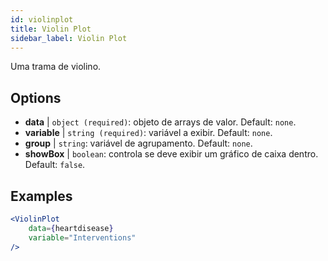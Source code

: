 ```yaml
---
id: violinplot
title: Violin Plot
sidebar_label: Violin Plot
---
```


Uma trama de violino.

## Options

* __data__ | `object (required)`: objeto de arrays de valor. Default: `none`.
* __variable__ | `string (required)`: variável a exibir. Default: `none`.
* __group__ | `string`: variável de agrupamento. Default: `none`.
* __showBox__ | `boolean`: controla se deve exibir um gráfico de caixa dentro. Default: `false`.


## Examples

```jsx live
<ViolinPlot 
    data={heartdisease} 
    variable="Interventions"
/>
```

